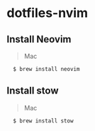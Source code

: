 # dotfiles-nvim

## Install Neovim

> Mac

```shell
  $ brew install neovim
```

## Install stow

> Mac

```shell
  $ brew install stow
```
